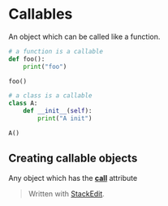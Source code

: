 
# Callables
An object which can be called like a function.
```python
# a function is a callable
def foo():
	print("foo")

foo()
```
```python
# a class is a callable
class A:
	def __init__(self):
		print("A init")

A()
```
## Creating callable objects
Any object which has the [__call__](https://docs.python.org/3/reference/datamodel.html#object.__call__) attribute 

> Written with [StackEdit](https://stackedit.io/).
<!--stackedit_data:
eyJoaXN0b3J5IjpbMTk5NjEzMjIxOF19
-->